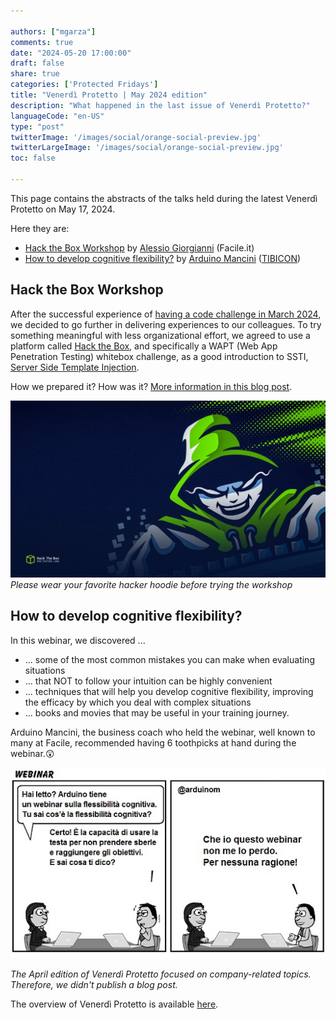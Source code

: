 ```yaml
---

authors: ["mgarza"]
comments: true
date: "2024-05-20 17:00:00"
draft: false
share: true
categories: ['Protected Fridays']
title: "Venerdì Protetto | May 2024 edition"
description: "What happened in the last issue of Venerdì Protetto?"
languageCode: "en-US"
type: "post"
twitterImage: '/images/social/orange-social-preview.jpg'
twitterLargeImage: '/images/social/orange-social-preview.jpg'
toc: false

---
```


This page contains the abstracts of the talks held during the latest Venerdì Protetto on May 17, 2024.

Here they are:

- [Hack the Box Workshop](#hack-the-box-workshop) by [Alessio Giorgianni](https://www.linkedin.com/in/alessio-giorgianni-b90500123/) (Facile.it)
- [How to develop cognitive flexibility?](#how-to-develop-cognitive-flexibility) by [Arduino Mancini](https://www.linkedin.com/in/arduinomancini/) ([TIBICON](https://www.tibicon.net/))


## Hack the Box Workshop


After the successful experience of [having a code challenge in March 2024](https://engineering.facile.it/blog/eng/v-protetto8-3-2024/ "Previously, on Venerdì Protetto... a code challenge!"), we decided to go further in delivering experiences to our colleagues.
 To try something meaningful with less organizational effort, we agreed to use a platform called [Hack the Box](https://academy.hackthebox.com/), and specifically a WAPT (Web App Penetration Testing) whitebox challenge, as a good introduction to SSTI, [Server Side Template Injection](https://portswigger.net/web-security/server-side-template-injection).

How we prepared it? How was it? [More information in this blog post]( ../hack-the-box-experience).

![Please wear your favorite hacker hoodie before trying the workshop]( /images/vp-may-2024/hack-the-box-v0-a56fw7h8a2aa1.webp "Hack the Box Wallpaper")
*Please wear your favorite hacker hoodie before trying the workshop*

## How to develop cognitive flexibility?
In this webinar, we discovered ...

* ... some of the most common mistakes you can make when evaluating situations
* ... that NOT to follow your intuition can be highly convenient
* ... techniques that will help you develop cognitive flexibility, improving the efficacy by which you deal with complex situations
* ... books and movies that may be useful in your training journey.

Arduino Mancini, the business coach who held the webinar, well known to many at Facile, recommended having 6 toothpicks at hand during the webinar.😲

![Flessibilità cognitiva](/images/vp-may-2024/webinar%20fleco.jpg "A comic strip about cognitive flexibility (Italian)")

*The April edition of Venerdì Protetto focused on company-related topics. Therefore, we didn't publish a blog post.*

The overview of Venerdì Protetto is available [here](https://engineering.facile.it/blog/eng/v-protetto/).
 
<script type="application/ld+json">
{ 
    "@context": "https://schema.org",
    "genre":["SEO","JSON-LD"],
    "@type": "BlogPosting",
    "headline": "Venerdì Protetto | May 2024 edition",
    "keywords": ["hacking", "workshop", "ssti" "template", "cognitive flexibility", "personal improvement"],
    "wordcount": "249",
    "publisher": {
        "@type": "Organization",
        "name": "Facile.it Engineering",
        "url": "https://engineering.facile.it/",
        "logo": {
            "@type": "ImageObject",
            "url": "https://engineering.facile.it/images/logo_engineering.png",
            "width":"1057",
            "height":"244"
        }
    },
    "url": "https://engineering.facile.it/blog/eng/v-protetto17-5-2024/",
    "image": "",
    "datePublished": "2024-06-05",
    "dateCreated": "2024-05-30",
    "dateModified": "2024-05-30",
    "inLanguage": "en-US",
    "isFamilyFriendly": "true",
    "description": "A summary of all the activities we held in the May 2024 edition of Venerdì Protetto: a hacking workshop and a talk about cognitive flexibility",
    "author": {
        "@type": "Person",
        "name": "Matteo",
        "url": "https://www.linkedin.com/in/matteogarza"
    }
}
</script>
